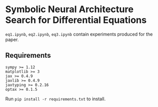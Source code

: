# Symbolic Neural Architecture Search for Differential Equations

`eq1.ipynb`, `eq2.ipynb`, `eq3.ipynb` contain experiments produced for the paper.

## Requirements
```
sympy >= 1.12
matplotlib >= 3
jax >= 0.4.9
jaxlib >= 0.4.9
jaxtyping >= 0.2.16
optax >= 0.1.5
```

Run `pip install -r requirements.txt` to install.